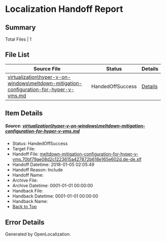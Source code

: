 # <a name='report-top'></a> Localization Handoff Report

## Summary
 Total Files | 1

## File List
 Source File | Status | Details 
 ----------- | ------ | ------- 
 [virtualization\hyper-v-on-windows\meltdown-mitigation-configuration-for-hyper-v-vms.md](https://github.com/Microsoft/Virtualization-Documentation-Private/blob/7db5a0ceffc551ca5c7c247967729f243a1fa1a4/virtualization/hyper-v-on-windows/meltdown-mitigation-configuration-for-hyper-v-vms.md) | HandedOffSuccess | [Details](#038ce193c53e6f3b5bf05168c869eba53f5db8ea126)

## Item Details
##### <a name='038ce193c53e6f3b5bf05168c869eba53f5db8ea126'></a> Source: [virtualization\hyper-v-on-windows\meltdown-mitigation-configuration-for-hyper-v-vms.md](https://github.com/Microsoft/Virtualization-Documentation-Private/blob/7db5a0ceffc551ca5c7c247967729f243a1fa1a4/virtualization/hyper-v-on-windows/meltdown-mitigation-configuration-for-hyper-v-vms.md)
* Status: HandedOffSuccess
* Target File: 
* Handoff File: [meltdown-mitigation-configuration-for-hyper-v-vms.70bf79ae08d2c1223615a427872b618e165e602d.de-de.xlf](https://github.com/MicrosoftDocs/Virtualization-Documentation-Private.handoff/blob/adb81c5b59820b8a6d66c00cef4610cb20cdaa05/ol-handoff/MicrosoftDocs/Virtualization-Documentation-Private.de-de/live/meltdown-mitigation-configuration-for-hyper-v-vms.70bf79ae08d2c1223615a427872b618e165e602d.de-de.xlf)
* Handoff Datetime: 2018-01-05 02:05:49
* Handoff Reason: Include
* Handoff Name: 
* Archive File: 
* Archive Datetime: 0001-01-01 00:00:00
* Handback File: 
* Handback Datetime: 0001-01-01 00:00:00
* Handback Name: 
* [Back to Top](#report-top)


## Error Details

Generated by OpenLocalization.

